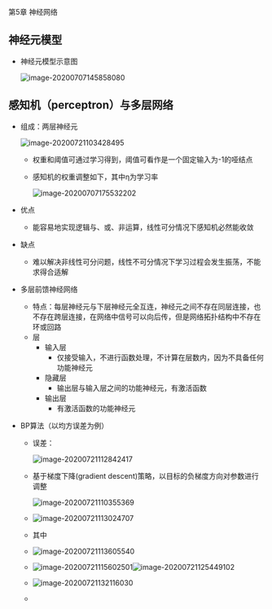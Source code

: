 第5章 神经网络

## 神经元模型

- 神经元模型示意图

  ![image-20200707145858080](https://i.loli.net/2020/07/07/foyBxVYCIWZ6GQA.png)

## 感知机（perceptron）与多层网络

- 组成：两层神经元

  ![image-20200721103428495](https://i.loli.net/2020/07/21/fEK69YJAuriknWb.png)

  - 权重和阈值可通过学习得到，阈值可看作是一个固定输入为-1的哑结点

  - 感知机的权重调整如下，其中η为学习率

    ![image-20200707175532202](https://i.loli.net/2020/07/07/SOpGPAbQr4o76uX.png)

- 优点
  
  - 能容易地实现逻辑与、或、非运算，线性可分情况下感知机必然能收敛
  
- 缺点
  
  - 难以解决非线性可分问题，线性不可分情况下学习过程会发生振荡，不能求得合适解
  
- 多层前馈神经网络
  - 特点：每层神经元与下层神经元全互连，神经元之间不存在同层连接，也不存在跨层连接，在网络中信号可以向后传，但是网络拓扑结构中不存在环或回路
  - 层
    - 输入层
      - 仅接受输入，不进行函数处理，不计算在层数内，因为不具备任何功能神经元
    - 隐藏层
      - 输出层与输入层之间的功能神经元，有激活函数
    - 输出层
      - 有激活函数的功能神经元
  
- BP算法（以均方误差为例）

  - 误差：
    
    ![image-20200721112842417](https://i.loli.net/2020/07/21/NxjmpAtYic71K45.png)
    
  - 基于梯度下降(gradient descent)策略，以目标的负梯度方向对参数进行调整

    ![image-20200721110355369](https://i.loli.net/2020/07/21/5FWT6dcvOrqj9a1.png)

  - ![image-20200721113024707](https://i.loli.net/2020/07/21/V6MGZhK7z8Tt3Qv.png)
  - 其中

  - ![image-20200721113605540](https://i.loli.net/2020/07/21/3DzNxrPT4nYE7KG.png)
  - ![image-20200721115602501](https://i.loli.net/2020/07/21/Sa6O49Q8sM5cVlD.png)![image-20200721125449102](C:\Users\Administrator\AppData\Roaming\Typora\typora-user-images\image-20200721125449102.png)
  - ![image-20200721132116030](https://i.loli.net/2020/07/21/SQibCyBImo7ELJf.png)
  - 